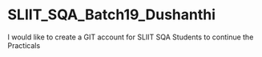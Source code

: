 # SLIIT_SQA_Batch19_Dushanthi
I would like to create a GIT account for SLIIT SQA Students to continue the Practicals
